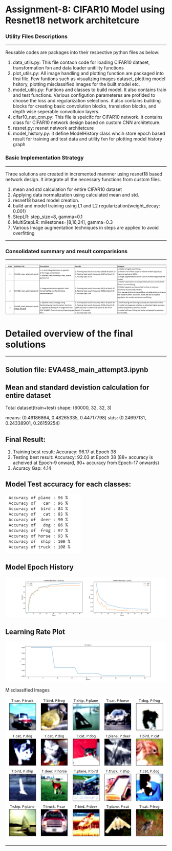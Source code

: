 # Assignment-8: CIFAR10 Model using Resnet18 network architetcure

### Utility Files Descriptions
------------------------------
Reusable codes are packages into their respective python files as below:

1. data_utils.py: This file contaon code for loading CIFAR10 dataset, transformation fxn and data loader unitility functions
2. plot_utils.py: All image handling and plotting function are packaged into thsi file. Few funtions such as visualizing images dataset, plotting model hsitory, plotting misclassified images for the built model etc.
3. model_utils.py: Funtions and classes to build model. It also contains train and test functions. Various configution parameteres are profided to choose the loss and regularization selections.
it also contains building blocks for creating basic convolution blocks, transistion blocks, and depth wise seperable convoltuion layers.
4. cifar10_net_cnn.py: This file is speicifc for CIFAR10 network. it contains class for CIFAR10 network design based on custom CNN architetcure.
5. resnet.py: resnet network architetcure
6. model_history.py: it define ModelHistory class whcih store epoch based result for training and test data and utility fxn for plotting model history graph

### Basic Implementation Strategy
-----------------------------------

Three solutions are created in incremented mannner using resnet18 based network design. It integrate all the necessary functions from custom files. 

1. mean and std calculation for entire CIFAR10 dataset
2. Applying data normalization using calculated mean and std.
3. resnet18 based model creation.
4. build and model training using L1 and L2 regularization(weight_decay: 0.001)
5. StepLR: step_size=8, gamma=0.1
6. MultiStepLR: milestones=[8,16,24], gamma=0.3
7. Various Image augmentation techniques in steps are applied to avoid overfitting

----------------------------------------------------------------------------------------------------------------

### Consolidated summary and result comparisions
------------------------------------------------

![](images/model_results.PNG)


# Detailed overview of the final solutions
--------------------------------------------

Solution file: EVA4S8_main_attempt3.ipynb
-----------------------------------------

Mean and standard devistion calculation for entire dataset
----------------------------------------------------------

Total dataset(train+test) shape:  (60000, 32, 32, 3)

means: (0.49186864, 0.48265335, 0.44717798)
stds: (0.24697131, 0.24338901, 0.26159254)

Final Result:
-------------

1. Training best result: Accuracy: 96.17 at Epoch 38
2. Testing  best result: Accuracy: 92.03 at Epoch 38 (88+ accuracy is acheived at Epoch-9 onward, 90+ accuracy from Epoch-17 onwards)
3. Acuracy Gap: 4.14

Model Test accuracy for each classes:
-------------------------------------

![](images/attempt3__class_based_accuracy.PNG)

Model Epoch History
-------------------

![](images/attempt3_model_history.png)

Learning Rate Plot
------------------

![](images/attempt3_lr_trend.png)

Misclassified Images

![](images/attempt3__misclassified_images.PNG)

----------------------------------------------------------------------------------------------------------------

